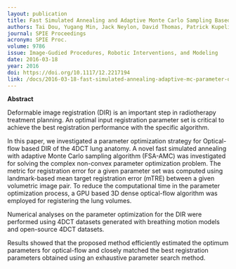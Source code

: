 ```yaml
---
layout: publication
title: Fast Simulated Annealing and Adaptive Monte Carlo Sampling Based Parameter Optimization for Dense Optical Flow Deformable Image Registration of 4DCT Lung Anatomy
authors: Tai Dou, Yugang Min, Jack Neylon, David Thomas, Patrick Kupelian, and Anand Santhanam
journal: SPIE Proceedings
acronym: SPIE Proc.
volume: 9786
issue: Image-Gudied Procedures, Robotic Interventions, and Modeling
date: 2016-03-18
year: 2016
doi: https://doi.org/10.1117/12.2217194
link: /docs/2016-03-18-fast-simulated-annealing-adaptive-mc-parameter-optimization-optical-flow-dir.pdf
---
```

**Abstract**

Deformable image registration (DIR) is an important step in radiotherapy treatment planning. An optimal input registration parameter set is critical to achieve the best registration performance with the specific algorithm. 

In this paper, we investigated a parameter optimization strategy for Optical-flow based DIR of the 4DCT lung anatomy. A novel fast simulated annealing with adaptive Monte Carlo sampling algorithm (FSA-AMC) was investigated for solving the complex non-convex parameter optimization problem. The metric for registration error for a given parameter set was computed using landmark-based mean target registration error (mTRE) between a given volumetric image pair. To reduce the computational time in the parameter optimization process, a GPU based 3D dense optical-flow algorithm was employed for registering the lung volumes. 

Numerical analyses on the parameter optimization for the DIR were performed using 4DCT datasets generated with breathing motion models and open-source 4DCT datasets. 

Results showed that the proposed method efficiently estimated the optimum parameters for optical-flow and closely matched the best registration parameters obtained using an exhaustive parameter search method. 

